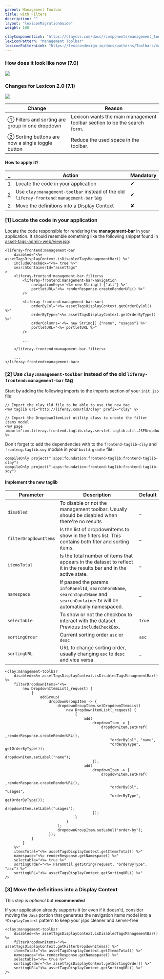 ```yaml
---
parent: Management Toolbar
title: with Filters
description: ""
layout: "lexiconMigrationGuide"
weight: 100

clayComponentLink: "https://claycss.com/docs//components/management_toolbar.html"
lexiconPattern: "Management Toolbar"
lexiconPatternLink: "https://lexicondesign.io/docs/patterns/Toolbars/management_bar.html"
---
```


<article id="before-after">

### How does it look like now (7.0)

<img class="img img-thumbnail" src="/images/lexiconMigration/management_toolbar_filter_items_old.png">

### Changes for Lexicon 2.0 (7.1)

<img class="img img-thumbnail" src="/images/lexiconMigration/management_toolbar_filter_items_new.png">

Change | Reason
--- | ---
① Filters and sorting are group in one dropdown | Lexicon wants the main management toolbar section to be the search form.
② Sorting buttons are now a single toggle button | Reduce the used space in the toolbar.

</article>

<article id="management-toolbar-with-creation-menu">

#### How to apply it?

_ | Action | Mandatory
--- | --- | ---
[1](#step-1) | Locate the code in your application | ✔
[2](#step-2) | Use `clay:management-toolbar` instead of the old `liferay-frontend:management-bar` tag | ✔
[2](#step-3) | Move the definitions into a Display Context | ✘

### [1] Locate the code in your application <a id="step-1"></a>

Locate the code responsible for rendering the **management-bar** in your application. It should resemble something like the following snippet found in [asset-tags-admin-web/view.jsp](https://github.com/liferay/liferay-portal/blob/fe9dfcc0275660a0fe9aafb50ae6b169236f67cf/modules/apps/web-experience/asset/asset-tags-admin-web/src/main/resources/META-INF/resources/view.jsp#L28):

```text/html
<liferay-frontend:management-bar
	disabled="<%= assetTagsDisplayContext.isDisabledTagsManagementBar() %>"
	includeCheckBox="<%= true %>"
	searchContainerId="assetTags"
>
	<liferay-frontend:management-bar-filters>
		<liferay-frontend:management-bar-navigation
			navigationKeys='<%= new String[] {"all"} %>'
			portletURL="<%= renderResponse.createRenderURL() %>"
		/>

		<liferay-frontend:management-bar-sort
			orderByCol="<%= assetTagsDisplayContext.getOrderByCol() %>"
			orderByType="<%= assetTagsDisplayContext.getOrderByType() %>"
			orderColumns='<%= new String[] {"name", "usages"} %>'
			portletURL="<%= portletURL %>"
		/>

        ...

	</liferay-frontend:management-bar-filters>

    ...
</liferay-frontend:management-bar>
```

### [2] Use `clay:management-toolbar` instead of the old `liferay-frontend:management-bar` tag <a id="step-2"></a>

Start by adding the following imports to the imports section of your `init.jsp` file:

```text/html
// Import the clay tld file to be able to use the new tag
<%@ taglib uri="http://liferay.com/tld/clay" prefix="clay" %>

// Import the DropdownItemList utility class to create the filter items model
<%@ page import="com.liferay.frontend.taglib.clay.servlet.taglib.util.JSPDropdownItemList" %>
```

Don't forget to add the dependencies with to the `frontend-taglib-clay` and `fronteng.taglib.soy` module in your `build.gradle` file:

```text/html
compileOnly project(":apps:foundation:frontend-taglib:frontend-taglib-clay")
compileOnly project(":apps:foundation:frontend-taglib:frontend-taglib-soy")
```

#### Implement the new taglib

Parameter | Description | Default
--- | --- | ---
`disabled` | To disable or not the management toolbar. Usually should be disabled when there're no results | _
`filterDropdownItems` | Is the list of dropdownItems to show in the filters list. This contains both fiter and sorting items. | _
`itemsTotal` | Is the total number of items that appears in the dataset to reflect it in the results bar and in the active state. | _
`namespace` | If passed the params `infoPanelId`, `searchFormName`, `searchInputName` and `searchContainerId` will be automatically namespaced. | _
`selectable` | To show or not the checkbox to interact with the dataset. Previous `includeCheckBox`. | `true`
`sortingOrder` | Current sorting order `asc` or `desc` | `asc`
`sortingURL` | URL to change sorting order, usually changing `asc` to `desc` and vice versa. | _

```text/html
<clay:management-toolbar
    disabled=<%= assetTagsDisplayContext.isDisabledTagsManagementBar() %>
	filterDropdownItems="<%=
        new DropdownItemList(_request) {
			{
				addGroup(
					dropdownGroupItem -> {
						dropdownGroupItem.setDropdownItemList(
							new DropdownItemList(_request) {
								{
									add(
										dropdownItem -> {
											dropdownItem.setHref(
												_renderResponse.createRenderURL(),
                                                "orderByCol", "name",
                                                "orderByType", getOrderByType());
											dropdownItem.setLabel("name");
										});
									add(
										dropdownItem -> {
											dropdownItem.setHref(
												_renderResponse.createRenderURL(),
                                                "orderByCol", "usages",
                                                "orderByType", getOrderByType());
											dropdownItem.setLabel("usages");
										});
								}
							}
						);
						dropdownGroupItem.setLabel("order-by");
					});
			}
		}
    %>"
	itemsTotal="<%= assetTagsDisplayContext.getItemsTotal() %>"
	namespace="<%= renderResponse.getNamespace() %>"
    selectable="<%= true %>"
	sortingOrder="<%= ParamUtil.getString(request, "orderByType", "asc") %>"
	sortingURL="<%= assetTagsDisplayContext.getSortingURL() %>"
/>
```

### [3] Move the definitions into a Display Context <a id="step-3"></a>

<div class="alert alert-info">This step is <em>optional</em> but <strong>recommended</strong></div>

If your application already supports it (or even if it doesn't), consider moving the `Java` portion that generates the navigation items model into a `*DisplayContext` pattern to keep your jsps cleaner and server-free

```text/html
<clay:management-toolbar
    disabled=<%= assetTagsDisplayContext.isDisabledTagsManagementBar() %>
	filterDropdownItems="<%= assetTagsDisplayContext.getFilterDropdownItems() %>"
	itemsTotal="<%= assetTagsDisplayContext.getItemsTotal() %>"
	namespace="<%= renderResponse.getNamespace() %>"
    selectable="<%= true %>"
	sortingOrder="<%= assetTagsDisplayContext.getSortingOrder() %>"
	sortingURL="<%= assetTagsDisplayContext.getSortingURL() %>"
/>
```
</article>